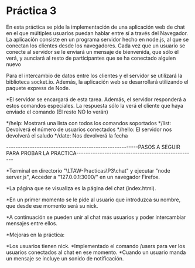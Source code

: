 # Práctica 3

En esta práctica se pide la implementación de una aplicación web de chat en el que múltiples usuarios puedan hablar entre sí a través del Navegador. La aplicación consiste en un programa servidor hecho en node.js, al que se conectan los clientes desde los navegadores. Cada vez que un usuario se conecte al servidor se le enviará un mensaje de bienvenida, que sólo él verá, y aunciará al resto de participantes que se ha conectado alguien nuevo

Para el intercambio de datos entre los clientes y el servidor se utilizará la biblioteca socket.io. Además, la aplicación web se desarrollará utilizando el paquete express de Node.

*El servidor se encargará de esta tarea. Además, el servidor responderá a estos comandos especiales. La respuesta sólo la verá el cliente que haya enviado el comando (El resto NO lo verán)

*/help: Mostrará una lista con todos los comandos soportados
*/list: Devolverá el número de usuarios conectados
*/hello: El servidor nos devolverá el saludo
*/date: Nos devolverá la fecha

--------------------------------------------------------PASOS A SEGUIR PARA PROBAR LA PRACTICA---------------------------------------------------

*Terminal en directorio "\LTAW-Practicas\P3\chat"  y ejecutar "node server.js", Acceder a "127.0.0.1:3000/" en un navegador Firefox.

*La página que se visualiza es la página del chat (index.html).

*En un primer momento se le pide al usuario que introduzca su nombre, que desde ese momento será su nick.

*A continuación se pueden unir al chat más usuarios y poder intercambiar mensajes entre ellos.

*Mejoras en la práctica:

*Los usuarios tienen nick.
*Implementado el comando /users para ver los usuarios conectados al chat en ese momento.
*Cuando un usuario manda un mensaje se incluye un sonido de notificación.
